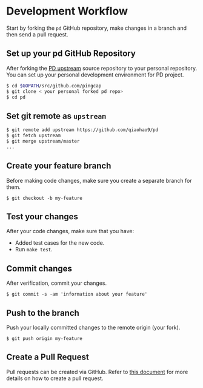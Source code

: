 # Development Workflow


Start by forking the `pd` GitHub repository, make changes in a branch and then send a pull request. 

## Set up your pd GitHub Repository


After forking the [PD upstream](https://github.com/qiaohao9/pd/fork) source repository to your personal repository. You can set up your personal development environment for PD project.

```sh
$ cd $GOPATH/src/github.com/pingcap
$ git clone < your personal forked pd repo>
$ cd pd
```

## Set git remote as ``upstream``


```sh
$ git remote add upstream https://github.com/qiaohao9/pd
$ git fetch upstream
$ git merge upstream/master
...
```

## Create your feature branch


Before making code changes, make sure you create a separate branch for them.

```
$ git checkout -b my-feature
```

## Test your changes


After your code changes, make sure that you have:

- Added test cases for the new code.
- Run `make test`.


## Commit changes


After verification, commit your changes. 

```
$ git commit -s -am 'information about your feature'
```

## Push to the branch


Push your locally committed changes to the remote origin (your fork).

```
$ git push origin my-feature
```

## Create a Pull Request


Pull requests can be created via GitHub. Refer to [this document](https://help.github.com/articles/creating-a-pull-request/) for more details on how to create a pull request.
